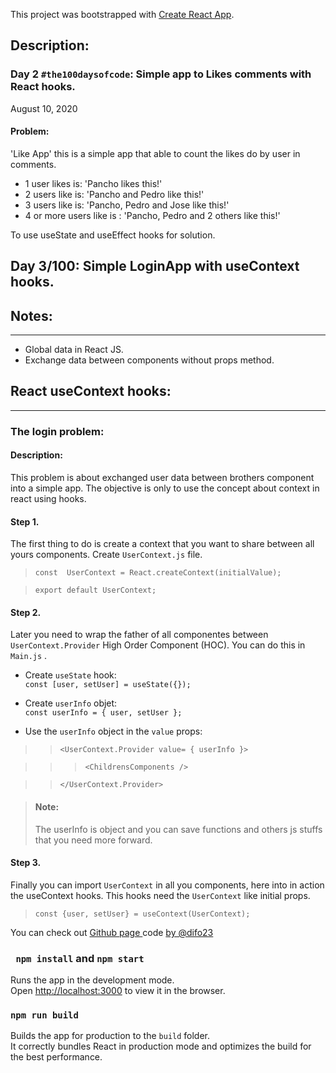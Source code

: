 This project was bootstrapped with [Create React App](https://github.com/facebook/create-react-app).


## Description:

### Day 2 `#the100daysofcode`: Simple app to Likes comments with React hooks.
August 10, 2020

#### Problem:
'Like App' this is a simple app that able to count the likes do by user in comments. 
* 1 user likes is: 'Pancho likes this!'
* 2 users like is: 'Pancho and Pedro like this!' 
* 3 users like is: 'Pancho, Pedro and Jose like this!' 
* 4 or more users like is : 'Pancho, Pedro and 2 others like this!' 

To use useState and useEffect hooks for solution.


## Day 3/100: Simple LoginApp with useContext hooks.


## Notes:
_____________________________________________   
* Global data in React JS.
* Exchange data between components without props method.

## React useContext hooks:
____________________________________________

### The login problem:

#### Description: 
This problem is about exchanged user data between brothers component into a simple app. The objective is only to use the concept about context in react using hooks.



#### Step 1. 

The first thing to do is create a context that you want to share between all yours components. Create    `UserContext.js` file.



>`const  UserContext = React.createContext(initialValue);`

>`export default UserContext;`


#### Step 2. 

Later you need to wrap the father of all componentes between `UserContext.Provider` High Order Component (HOC). You can do this in `Main.js` .


* Create `useState` hook:  
`const [user, setUser] = useState({});`

* Create `userInfo` objet:  
`const userInfo = {
    user,
    setUser
};`


* Use the `userInfo` object in the `value` props:  
   
>>`<UserContext.Provider value= { userInfo }>`  

>>>`<ChildrensComponents />`   

>>`</UserContext.Provider>`

>#### Note: 
> The userInfo is object and you can save functions and others js stuffs that you need more forward.


#### Step 3. 

 Finally you can import `UserContext` in all you components, here into in action the useContext hooks. This hooks need the `UserContext` like initial props.

>`const {user, setUser} = useContext(UserContext);`

You can check out <a href="https://difo23.github.io/hooks-app/" target="_blank"> Github page </a> code <a href= 'https://github.com/difo23/hooks-app'> by @difo23 </a> 


### ` npm install` and `npm start`

Runs the app in the development mode.<br />
Open [http://localhost:3000](http://localhost:3000) to view it in the browser.



### `npm run build`

Builds the app for production to the `build` folder.<br />
It correctly bundles React in production mode and optimizes the build for the best performance.

